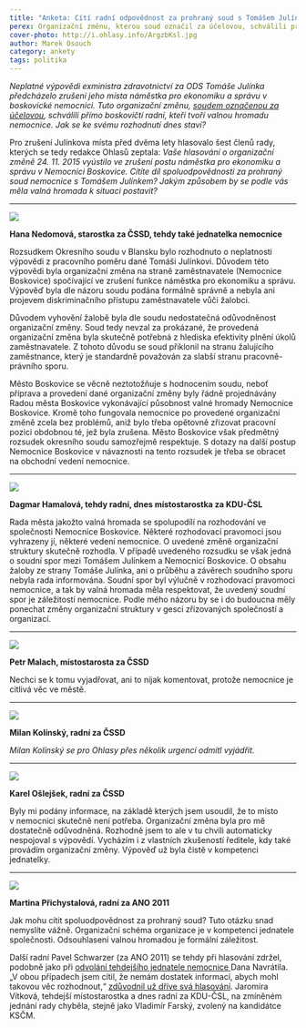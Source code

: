 ```yaml
---
title: "Anketa: Cítí radní odpovědnost za prohraný soud s Tomášem Julínkem?"
perex: Organizační změnu, kterou soud označil za účelovou, schválili přímo boskovičtí radní, kteří tvoří valnou hromadu nemocnice. Jak se ke svému rozhodnutí dnes staví?
cover-photo: http://i.ohlasy.info/ArgzbKsl.jpg
author: Marek Osouch
category: ankety
tags: politika
---
```


*Neplatné výpovědi exministra zdravotnictví za ODS Tomáše Julínka předcházelo zrušení jeho místa náměstka pro ekonomiku a správu v boskovické nemocnici. Tuto organizační změnu, [soudem označenou za účelovou](http://www.ohlasy.info/clanky/2017/09/julinek-odvolani.html), schválili přímo boskovičtí radní, kteří tvoří valnou hromadu nemocnice. Jak se ke svému rozhodnutí dnes staví?*

Pro zrušení Julínkova místa před dvěma lety hlasovalo šest členů rady, kterých se tedy redakce Ohlasů zeptala: *Vaše hlasování o organizační změně 24. 11. 2015 vyústilo ve zrušení postu náměstka pro ekonomiku a správu v Nemocnici Boskovice. Cítíte díl spoluodpovědnosti za prohraný soud nemocnice s Tomášem Julínkem? Jakým způsobem by se podle vás měla valná hromada k situaci postavit?*

---

<img src="http://i.ohlasy.info/m1MS5yT.jpg" class="profile-picture">

**Hana Nedomová, starostka za ČSSD, tehdy také jednatelka nemocnice**

Rozsudkem Okresního soudu v Blansku bylo rozhodnuto o neplatnosti výpovědi z pracovního poměru dané Tomáši Julínkovi. Důvodem této výpovědi byla organizační změna na straně zaměstnavatele (Nemocnice Boskovice) spočívající ve zrušení funkce náměstka pro ekonomiku a správu. Výpověď byla dle názoru soudu podána formálně správně a nebyla ani projevem diskriminačního přístupu zaměstnavatele vůči žalobci.

Důvodem vyhovění žalobě byla dle soudu nedostatečná odůvodněnost organizační změny. Soud tedy nevzal za prokázané, že provedená organizační změna byla skutečně potřebná z hlediska efektivity plnění úkolů zaměstnavatele. Z tohoto důvodu se soud přiklonil na stranu žalujícího zaměstnance, který je standardně považován za slabší stranu pracovně-právního sporu. 

Město Boskovice se věcně neztotožňuje s hodnocením soudu, neboť příprava a provedení dané organizační změny byly řádně projednávány Radou města Boskovice vykonávající působnost valné hromady Nemocnice Boskovice. Kromě toho fungovala nemocnice po provedené organizační změně zcela bez problémů, aniž bylo třeba opětovně zřizovat pracovní pozici obdobnou té, jež byla zrušena. Město Boskovice však předmětný rozsudek okresního soudu samozřejmě respektuje. S dotazy na další postup Nemocnice Boskovice v návaznosti na tento rozsudek je třeba se obracet na obchodní vedení nemocnice.

---

<img src="http://i.ohlasy.info/vuSHbga.jpg" class="profile-picture">

**Dagmar Hamalová, tehdy radní, dnes místostarostka za KDU-ČSL** 

Rada města jakožto valná hromada se spolupodílí na rozhodování ve společnosti Nemocnice Boskovice. Některé rozhodovací pravomoci jsou vyhrazeny jí, některé vedení nemocnice. O uvedené změně organizační struktury skutečně rozhodla. V případě uvedeného rozsudku se však jedná o soudní spor mezi Tomášem Julínkem a Nemocnicí Boskovice. O obsahu žaloby ze strany Tomáše Julínka, ani o průběhu a závěrech soudního sporu nebyla rada informována. Soudní spor byl výlučně v rozhodovací pravomoci nemocnice, a tak by valná hromada měla respektovat, že uvedený soudní spor je záležitostí nemocnice. Podle mého názoru by se i do budoucna měly ponechat změny organizační struktury v gesci zřizovaných společností a organizací.

---

<img src="http://i.ohlasy.info/fDjjU7m.jpg" class="profile-picture">

**Petr Malach, místostarosta za ČSSD**

Nechci se k tomu vyjadřovat, ani to nijak komentovat, protože nemocnice je citlivá věc ve městě.

---

<img src="http://i.ohlasy.info/0Jf6TgA.jpg" class="profile-picture">

**Milan Kolínský, radní za ČSSD**

*Milan Kolínský se pro Ohlasy přes několik urgencí odmítl vyjádřit.*

---

<img src="http://i.ohlasy.info/B1P4mFO.jpg" class="profile-picture">

**Karel Ošlejšek, radní za ČSSD**

Byly mi podány informace, na základě kterých jsem usoudil, že to místo v nemocnici skutečně není potřeba. Organizační změna byla pro mě dostatečně odůvodněná. Rozhodně jsem to ale v tu chvíli automaticky nespojoval s výpovědí. Vycházím i z vlastních zkušeností ředitele, kdy také provádím organizační změny. Výpověď už byla čistě v kompetenci jednatelky.

---

<img src="http://i.ohlasy.info/CES4mYf.jpg" class="profile-picture">

**Martina Přichystalová, radní za ANO 2011**

Jak mohu cítit spoluodpovědnost za prohraný soud? Tuto otázku snad nemyslíte vážně. Organizační schéma organizace je v kompetenci jednatele společnosti. Odsouhlasení valnou hromadou je formální záležitost.

Další radní Pavel Schwarzer (za ANO 2011) se tehdy při hlasování zdržel, podobně jako při [odvolání tehdejšího jednatele nemocnice ](http://www.ohlasy.info/clanky/2015/10/navratil-odvolan.html) Dana Navrátila. „V obou případech jsem cítil, že nemám dostatek informací, abych mohl takovou věc rozhodnout,“ [zdůvodnil už dříve svá hlasování](http://www.ohlasy.info/clanky/2015/12/julinek-odvolan.html). Jaromíra Vítková, tehdejší místostarostka a dnes radní za KDU-ČSL, na zmíněném jednání rady chyběla, stejně jako Vladimír Farský, zvolený na kandidátce KSČM.
